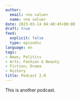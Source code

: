 ```yaml
---
author:
  email: <no value>
  name: <no value>
date: 2023-03-14 04:40:45+00:00
draft: true
feed:
  explicit: false
  type: episodic
language: en
tags:
- News; Politics
- Arts; Fashion & Beauty
- Fiction; Drama
- History
title: Podcast 2.0
---
```


This is another podcast.